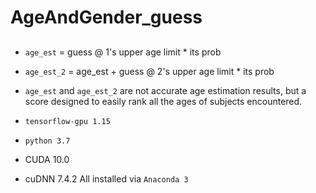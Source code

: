 # AgeAndGender_guess
##
- `age_est` = guess @ 1's upper age limit * its prob
- `age_est_2` = age_est + guess @ 2's upper age limit * its prob
- `age_est` and `age_est_2` are not accurate age estimation results, but a score designed to easily rank all the ages of subjects encountered.

- `tensorflow-gpu 1.15`
- `python 3.7`
- CUDA 10.0
- cuDNN 7.4.2
All installed via `Anaconda 3`
